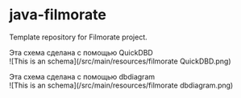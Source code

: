 # java-filmorate
Template repository for Filmorate project.

Эта схема сделана с помощью QuickDBD<br/>
![This is an schema](/src/main/resources/filmorate QuickDBD.png)

Эта схема сделана с помощью dbdiagram<br/>
![This is an schema](/src/main/resources/filmorate dbdiagram.png)